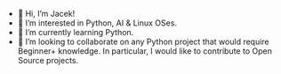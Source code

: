 - 👋 Hi, I’m Jacek!
- 👀 I’m interested in Python, AI & Linux OSes.
- 🌱 I’m currently learning Python.
- 💞️ I’m looking to collaborate on any Python project that would require Beginner+ knowledge. In particular, I would like to contribute to Open Source projects.

<!---
jglowacz/jglowacz is a ✨ special ✨ repository because its `README.md` (this file) appears on your GitHub profile.
You can click the Preview link to take a look at your changes.
--->
